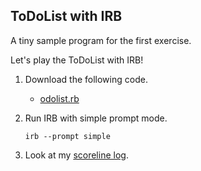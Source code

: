 ToDoList with IRB
-----------------
A tiny sample program for the first exercise.

Let's play the ToDoList with IRB!

1. Download the following code.

	- [odolist.rb](http://github.com/ashbb/ruby_metaprogramming_study_note/tree/master/src/todolist.rb)

2. Run IRB with simple prompt mode.

	`irb --prompt simple`

3. Look at my [scoreline log](http://github.com/ashbb/ruby_metaprogramming_study_note/tree/master/src/scoreline.log).


